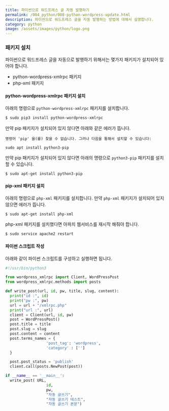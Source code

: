 ```yaml
---
title: 파이썬으로 워드프레스 글 자동 발행하기
permalink: /004_python/008-python-wordpress-update.html
description: 파이썬으로 워드프레스 글을 자동 발행하는 방법에 대해서 설명합니다.
category: python
image: /assets/images/python/logo.png
---
```

### 패키지 설치


파이썬으로 워드프레스 글을 자동으로 발행하기 위해서는 
몇가지 패키지가 설치되어 있어야 합니다. 


- python-wordpress-xmlrpc 패키지
- php-xml 패키지


#### python-wordpress-xmlrpc 패키지 설치


아래의 명령으로 <code>python-wordpress-xmlrpc</code> 패키지를 설치합니다. 


```bash
$ sudo pip3 install python-wordpress-xmlrpc
```


만약 pip 패키지가 설치되어 있지 않다면 아래와 같은 에러가 뜹니다.


```
명령어 'pip' 을(를) 찾을 수 없습니다. 그러나 다음을 통해서 설치할 수 있습니다:

sudo apt install python3-pip
```


만약 pip 패키지가 설치되어 있지 않다면 
아래의 명령으로 <code>python3-pip</code> 패키지를 설치할 수 있습니다. 


```bash
$ sudo apt-get install python3-pip
```


#### pip-xml 패키지 설치


아래의 명령으로 <code>php-xml</code> 패키지를 설치합니다. 
만약 <code>php-xml</code> 패키지가 설치되어 있지 않으면 에러가 뜹니다. 


```bash
$ sudo apt-get install php-xml
```


php-xml 패키지를 설치했다면 아파치 웹서비스를 재시작 해줘야 합니다. 


```bash
$ sudo service apache2 restart
```


#### 파이썬 스크립트 작성


아래와 같이 파이썬 스크립트를 구성하고 실행하면 됩니다. 


```python
#!/usr/bin/python3

from wordpress_xmlrpc import Client, WordPressPost
from wordpress_xmlrpc.methods import posts

def write_post(url, id, pw, title, slug, content):
  print("id :", id)
  print("pw :", pw)
  url = url + "/xmlrpc.php"
  print("url :", url)
  client = Client(url, id, pw)
  post = WordPressPost()
  post.title = title
  post.slug = slug
  post.content = content
  post.terms_names = {
                  'post_tag': 'wordpress',
                  'category' : ['']
  }

  post.post_status = 'publish'
  client.call(posts.NewPost(post))

if __name__ == '__main__':
  write_post( URL,
                  id,
                  pw,
                  "자동 글쓰기",
                  "자동 글쓰기 테스트",
                  "자동 글쓰기 본문")
```
